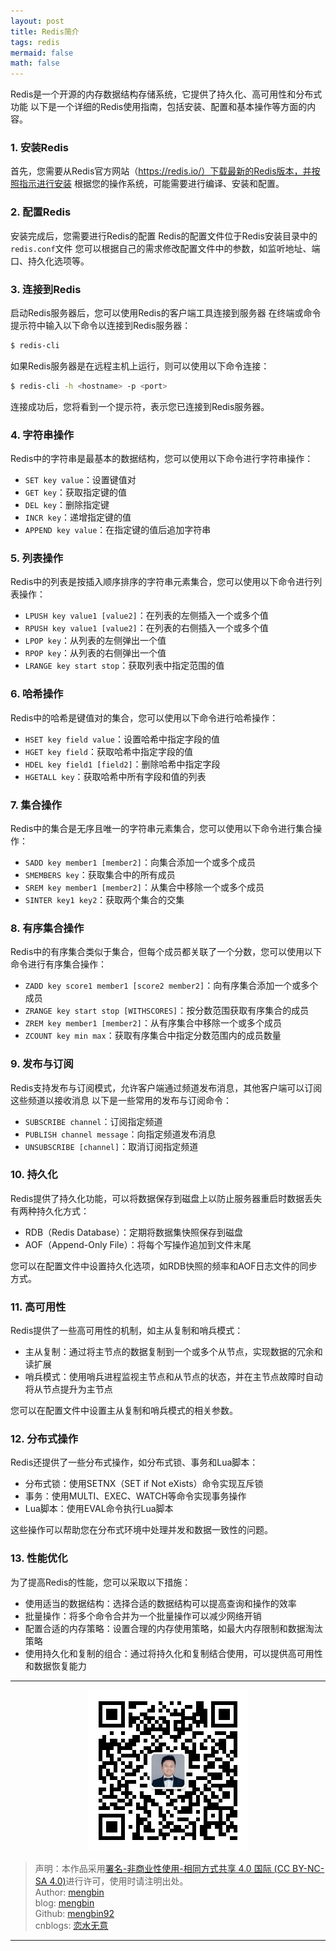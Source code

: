 ```yaml
---
layout: post
title: Redis简介 
tags: redis
mermaid: false
math: false
---  
```


Redis是一个开源的内存数据结构存储系统，它提供了持久化、高可用性和分布式功能  以下是一个详细的Redis使用指南，包括安装、配置和基本操作等方面的内容。    

### 1. 安装Redis  

首先，您需要从Redis官方网站（https://redis.io/）下载最新的Redis版本，并按照指示进行安装  根据您的操作系统，可能需要进行编译、安装和配置。    

### 2. 配置Redis  

安装完成后，您需要进行Redis的配置  Redis的配置文件位于Redis安装目录中的`redis.conf`文件  您可以根据自己的需求修改配置文件中的参数，如监听地址、端口、持久化选项等。    

### 3. 连接到Redis  

启动Redis服务器后，您可以使用Redis的客户端工具连接到服务器  在终端或命令提示符中输入以下命令以连接到Redis服务器：  

```bash
$ redis-cli
```  
如果Redis服务器是在远程主机上运行，则可以使用以下命令连接：  

```bash
$ redis-cli -h <hostname> -p <port>
```  
连接成功后，您将看到一个提示符，表示您已连接到Redis服务器。    

### 4. 字符串操作  

Redis中的字符串是最基本的数据结构，您可以使用以下命令进行字符串操作：  

- `SET key value`：设置键值对  
- `GET key`：获取指定键的值  
- `DEL key`：删除指定键  
- `INCR key`：递增指定键的值  
- `APPEND key value`：在指定键的值后追加字符串    

### 5. 列表操作  

Redis中的列表是按插入顺序排序的字符串元素集合，您可以使用以下命令进行列表操作：  

- `LPUSH key value1 [value2]`：在列表的左侧插入一个或多个值  
- `RPUSH key value1 [value2]`：在列表的右侧插入一个或多个值  
- `LPOP key`：从列表的左侧弹出一个值  
- `RPOP key`：从列表的右侧弹出一个值  
- `LRANGE key start stop`：获取列表中指定范围的值    

### 6. 哈希操作  

Redis中的哈希是键值对的集合，您可以使用以下命令进行哈希操作：  

- `HSET key field value`：设置哈希中指定字段的值  
- `HGET key field`：获取哈希中指定字段的值  
- `HDEL key field1 [field2]`：删除哈希中指定字段  
- `HGETALL key`：获取哈希中所有字段和值的列表  

### 7. 集合操作  

Redis中的集合是无序且唯一的字符串元素集合，您可以使用以下命令进行集合操作：  

- `SADD key member1 [member2]`：向集合添加一个或多个成员  
- `SMEMBERS key`：获取集合中的所有成员  
- `SREM key member1 [member2]`：从集合中移除一个或多个成员  
- `SINTER key1 key2`：获取两个集合的交集    

### 8. 有序集合操作  

Redis中的有序集合类似于集合，但每个成员都关联了一个分数，您可以使用以下命令进行有序集合操作：  

- `ZADD key score1 member1 [score2 member2]`：向有序集合添加一个或多个成员  
- `ZRANGE key start stop [WITHSCORES]`：按分数范围获取有序集合的成员  
- `ZREM key member1 [member2]`：从有序集合中移除一个或多个成员  
- `ZCOUNT key min max`：获取有序集合中指定分数范围内的成员数量  

### 9. 发布与订阅  

Redis支持发布与订阅模式，允许客户端通过频道发布消息，其他客户端可以订阅这些频道以接收消息  以下是一些常用的发布与订阅命令：  

- `SUBSCRIBE channel`：订阅指定频道  
- `PUBLISH channel message`：向指定频道发布消息  
- `UNSUBSCRIBE [channel]`：取消订阅指定频道  

### 10. 持久化  

Redis提供了持久化功能，可以将数据保存到磁盘上以防止服务器重启时数据丢失  有两种持久化方式：  
- RDB（Redis Database）：定期将数据集快照保存到磁盘  
- AOF（Append-Only File）：将每个写操作追加到文件末尾    

您可以在配置文件中设置持久化选项，如RDB快照的频率和AOF日志文件的同步方式。    

### 11. 高可用性  

Redis提供了一些高可用性的机制，如主从复制和哨兵模式：  

- 主从复制：通过将主节点的数据复制到一个或多个从节点，实现数据的冗余和读扩展  
- 哨兵模式：使用哨兵进程监视主节点和从节点的状态，并在主节点故障时自动将从节点提升为主节点  

您可以在配置文件中设置主从复制和哨兵模式的相关参数。  

### 12. 分布式操作  

Redis还提供了一些分布式操作，如分布式锁、事务和Lua脚本：  

- 分布式锁：使用SETNX（SET if Not eXists）命令实现互斥锁  
- 事务：使用MULTI、EXEC、WATCH等命令实现事务操作  
- Lua脚本：使用EVAL命令执行Lua脚本  

这些操作可以帮助您在分布式环境中处理并发和数据一致性的问题。  

### 13. 性能优化  

为了提高Redis的性能，您可以采取以下措施：  

- 使用适当的数据结构：选择合适的数据结构可以提高查询和操作的效率  
- 批量操作：将多个命令合并为一个批量操作可以减少网络开销  
- 配置合适的内存策略：设置合理的内存使用策略，如最大内存限制和数据淘汰策略  
- 使用持久化和复制的组合：通过将持久化和复制结合使用，可以提供高可用性和数据恢复能力   

---

<div align="center">
  <img src="../img/qrcode_wechat.jpg" alt="孟斯特">
</div>

> 声明：本作品采用[署名-非商业性使用-相同方式共享 4.0 国际 (CC BY-NC-SA 4.0)](https://creativecommons.org/licenses/by-nc-sa/4.0/deed.zh)进行许可，使用时请注明出处。  
> Author: [mengbin](mengbin1992@outlook.com)  
> blog: [mengbin](https://mengbin.top)  
> Github: [mengbin92](https://mengbin92.github.io/)  
> cnblogs: [恋水无意](https://www.cnblogs.com/lianshuiwuyi/)  

---
